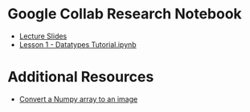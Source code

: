 # Google Collab Research Notebook
- [Lecture Slides](https://docs.google.com/presentation/d/1Y4g4SabRPV27TYWSuBgDIZohOJ2pNNyKfgdaMlGSFqc/edit?usp=sharing)
- [Lesson 1 - Datatypes Tutorial.ipynb](https://colab.research.google.com/drive/1FcZ-n6YEsNwAeHQwkwcSHnDeNEk45BN6)

# Additional Resources
- [Convert a Numpy array to an image](https://www.w3resource.com/python-exercises/numpy/python-numpy-exercise-109.php)

